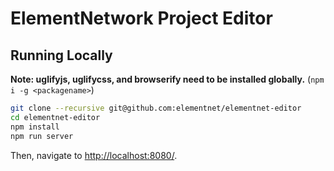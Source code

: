 # ElementNetwork Project Editor
## Running Locally
**Note: uglifyjs, uglifycss, and browserify need to be installed globally.** (`npm i -g <packagename>`)
```sh
git clone --recursive git@github.com:elementnet/elementnet-editor
cd elementnet-editor
npm install
npm run server
```
Then, navigate to <http://localhost:8080/>.
